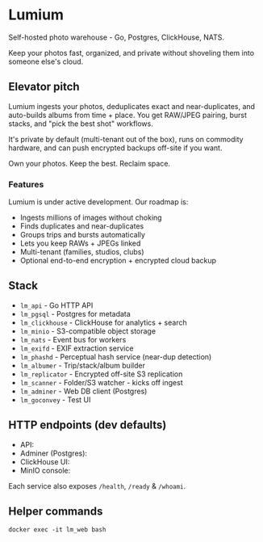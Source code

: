 # Lumium

Self-hosted photo warehouse - Go, Postgres, ClickHouse, NATS.

Keep your photos fast, organized, and private without shoveling them into someone else's cloud.

## Elevator pitch

Lumium ingests your photos, deduplicates exact and near-duplicates, and auto-builds albums from time + place. You get RAW/JPEG pairing, burst stacks, and "pick the best shot" workflows.

It's private by default (multi-tenant out of the box), runs on commodity hardware, and can push encrypted backups off-site if you want.

Own your photos. Keep the best. Reclaim space.

### Features

Lumium is under active development. Our roadmap is:

* Ingests millions of images without choking
* Finds duplicates and near-duplicates
* Groups trips and bursts automatically
* Lets you keep RAWs + JPEGs linked
* Multi-tenant (families, studios, clubs)
* Optional end-to-end encryption + encrypted cloud backup

## Stack

* `lm_api` - Go HTTP API
* `lm_pgsql` - Postgres for metadata
* `lm_clickhouse` - ClickHouse for analytics + search
* `lm_minio` - S3-compatible object storage
* `lm_nats` - Event bus for workers
* `lm_exifd` - EXIF extraction service
* `lm_phashd` - Perceptual hash service (near-dup detection)
* `lm_albumer` - Trip/stack/album builder
* `lm_replicator` - Encrypted off-site S3 replication
* `lm_scanner` - Folder/S3 watcher - kicks off ingest
* `lm_adminer` - Web DB client (Postgres)
* `lm_goconvey` - Test UI

## HTTP endpoints (dev defaults)

* API: 
* Adminer (Postgres): 
* ClickHouse UI: 
* MinIO console: 

Each service also exposes `/health`, `/ready` & `/whoami`.


## Helper commands

`docker exec -it lm_web bash`